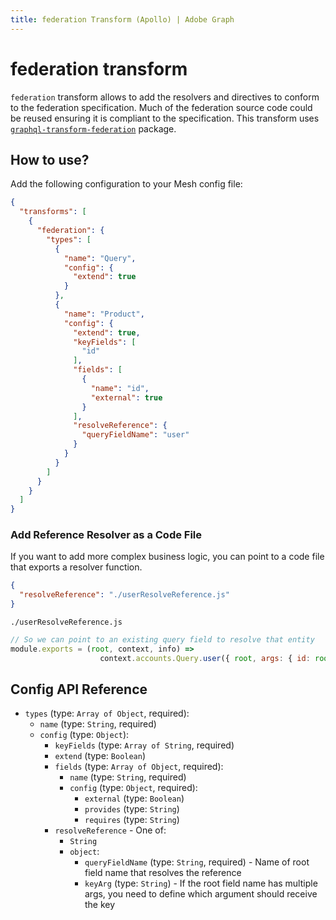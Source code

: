 ```yaml
---
title: federation Transform (Apollo) | Adobe Graph
---
```


# federation transform

`federation` transform allows to add the resolvers and directives to conform to the federation specification. Much of the federation source code could be reused ensuring it is compliant to the specification. This transform uses [`graphql-transform-federation`](https://github.com/0xR/graphql-transform-federation) package.

## How to use?

Add the following configuration to your Mesh config file:

```json
{
  "transforms": [
    {
      "federation": {
        "types": [
          {
            "name": "Query",
            "config": {
              "extend": true
            }
          },
          {
            "name": "Product",
            "config": {
              "extend": true,
              "keyFields": [
                "id"
              ],
              "fields": [
                {
                  "name": "id",
                  "external": true
                }
              ],
              "resolveReference": {
                "queryFieldName": "user"
              }
            }
          }
        ]
      }
    }
  ]
}

```

### Add Reference Resolver as a Code File

If you want to add more complex business logic, you can point to a code file that exports a resolver function.

```json
{
  "resolveReference": "./userResolveReference.js"
}
```

`./userResolveReference.js`
```js
// So we can point to an existing query field to resolve that entity
module.exports = (root, context, info) =>
                    context.accounts.Query.user({ root, args: { id: root.id }, context, info })
```

## Config API Reference

-  `types` (type: `Array of Object`, required):
   -  `name` (type: `String`, required)
   -  `config` (type: `Object`):
      -  `keyFields` (type: `Array of String`, required)
      -  `extend` (type: `Boolean`)
      -  `fields` (type: `Array of Object`, required):
         -  `name` (type: `String`, required)
         -  `config` (type: `Object`, required):
            -  `external` (type: `Boolean`)
            -  `provides` (type: `String`)
            -  `requires` (type: `String`)
      -  `resolveReference` -  One of:
         -  `String`
         -  `object`:
            -  `queryFieldName` (type: `String`, required) - Name of root field name that resolves the reference
            -  `keyArg` (type: `String`) - If the root field name has multiple args,
            you need to define which argument should receive the key
